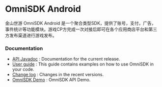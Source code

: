 OmniSDK Android
====

金山世游 OmniSDK Android 是一个聚合类型SDK，提供了账号，支付，广告，事件统计等功能模块。游戏CP方完成一次对接后即可在各个应用商店平台和第三方发布渠道进行游戏发布。

### Documentation
- [API Javadoc](docs/api/html/index.html) : Documentation for the current release.
- [User guide](docs/OmniSDKAndroid接入文档.md) : This guide contains examples on how to use OmniSDK in your code.
- [Change log](docs/CHANGELOG.md) : Changes in the recent versions.
- [OmniSDK Demo](https://github.com/kingsoftgames/omnisdk-android-demo) : OmniSDK API Demo.